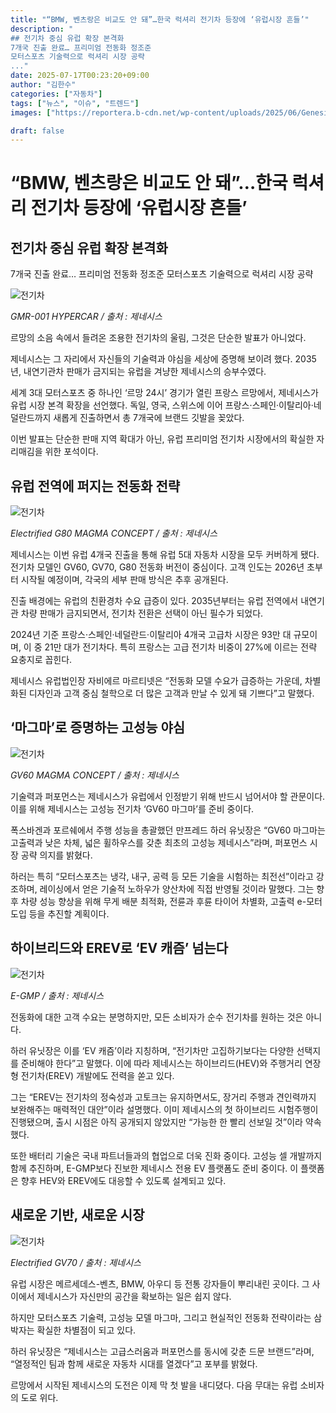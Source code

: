 ```yaml
---
title: "“BMW, 벤츠랑은 비교도 안 돼”…한국 럭셔리 전기차 등장에 ‘유럽시장 흔들’"
description: "
## 전기차 중심 유럽 확장 본격화
7개국 진출 완료… 프리미엄 전동화 정조준
모터스포츠 기술력으로 럭셔리 시장 공략
..."
date: 2025-07-17T00:23:20+09:00
author: "김한수"
categories: ["자동차"]
tags: ["뉴스", "이슈", "트렌드"]
images: ["https://reportera.b-cdn.net/wp-content/uploads/2025/06/Genesis-Declares-Entry-into-Europe-1-1024x576.jpg"]

draft: false
---
```


# “BMW, 벤츠랑은 비교도 안 돼”…한국 럭셔리 전기차 등장에 ‘유럽시장 흔들’


## 전기차 중심 유럽 확장 본격화
7개국 진출 완료… 프리미엄 전동화 정조준
모터스포츠 기술력으로 럭셔리 시장 공략


![전기차](https://reportera.b-cdn.net/wp-content/uploads/2025/06/Genesis-Declares-Entry-into-Europe-1-1024x576.jpg)

*GMR-001 HYPERCAR / 출처 : 제네시스*

르망의 소음 속에서 들려온 조용한 전기차의 울림, 그것은 단순한 발표가 아니었다.

제네시스는 그 자리에서 자신들의 기술력과 야심을 세상에 증명해 보이려 했다. 2035년, 내연기관차 판매가 금지되는 유럽을 겨냥한 제네시스의 승부수였다.

세계 3대 모터스포츠 중 하나인 ‘르망 24시’ 경기가 열린 프랑스 르망에서, 제네시스가 유럽 시장 본격 확장을 선언했다. 독일, 영국, 스위스에 이어 프랑스·스페인·이탈리아·네덜란드까지 새롭게 진출하면서 총 7개국에 브랜드 깃발을 꽂았다.

이번 발표는 단순한 판매 지역 확대가 아닌, 유럽 프리미엄 전기차 시장에서의 확실한 자리매김을 위한 포석이다.


## 유럽 전역에 퍼지는 전동화 전략


![전기차](https://reportera.b-cdn.net/wp-content/uploads/2025/06/Genesis-Declares-Entry-into-Europe-1-1-1024x576.jpg)

*Electrified G80 MAGMA CONCEPT / 출처 : 제네시스*

제네시스는 이번 유럽 4개국 진출을 통해 유럽 5대 자동차 시장을 모두 커버하게 됐다. 전기차 모델인 GV60, GV70, G80 전동화 버전이 중심이다. 고객 인도는 2026년 초부터 시작될 예정이며, 각국의 세부 판매 방식은 추후 공개된다.

진출 배경에는 유럽의 친환경차 수요 급증이 있다. 2035년부터는 유럽 전역에서 내연기관 차량 판매가 금지되면서, 전기차 전환은 선택이 아닌 필수가 되었다.

2024년 기준 프랑스·스페인·네덜란드·이탈리아 4개국 고급차 시장은 93만 대 규모이며, 이 중 21만 대가 전기차다. 특히 프랑스는 고급 전기차 비중이 27%에 이르는 전략 요충지로 꼽힌다.

제네시스 유럽법인장 자비에르 마르티넷은 “전동화 모델 수요가 급증하는 가운데, 차별화된 디자인과 고객 중심 철학으로 더 많은 고객과 만날 수 있게 돼 기쁘다”고 말했다.


## ‘마그마’로 증명하는 고성능 야심


![전기차](https://reportera.b-cdn.net/wp-content/uploads/2025/06/Genesis-Declares-Entry-into-Europe-3-1024x576.jpg)

*GV60 MAGMA CONCEPT / 출처 : 제네시스*

기술력과 퍼포먼스는 제네시스가 유럽에서 인정받기 위해 반드시 넘어서야 할 관문이다. 이를 위해 제네시스는 고성능 전기차 ‘GV60 마그마’를 준비 중이다.

폭스바겐과 포르쉐에서 주행 성능을 총괄했던 만프레드 하러 유닛장은 “GV60 마그마는 고출력과 낮은 차체, 넓은 휠하우스를 갖춘 최초의 고성능 제네시스”라며, 퍼포먼스 시장 공략 의지를 밝혔다.

하러는 특히 “모터스포츠는 냉각, 내구, 공력 등 모든 기술을 시험하는 최전선”이라고 강조하며, 레이싱에서 얻은 기술적 노하우가 양산차에 직접 반영될 것이라 말했다. 그는 향후 차량 성능 향상을 위해 무게 배분 최적화, 전륜과 후륜 타이어 차별화, 고출력 e-모터 도입 등을 추진할 계획이다.


## 하이브리드와 EREV로 ‘EV 캐즘’ 넘는다


![전기차](https://reportera.b-cdn.net/wp-content/uploads/2025/06/Genesis-Declares-Entry-into-Europe-5-1024x576.jpg)

*E-GMP / 출처 : 제네시스*

전동화에 대한 고객 수요는 분명하지만, 모든 소비자가 순수 전기차를 원하는 것은 아니다.

하러 유닛장은 이를 ‘EV 캐즘’이라 지칭하며, “전기차만 고집하기보다는 다양한 선택지를 준비해야 한다”고 말했다. 이에 따라 제네시스는 하이브리드(HEV)와 주행거리 연장형 전기차(EREV) 개발에도 전력을 쏟고 있다.

그는 “EREV는 전기차의 정숙성과 고토크는 유지하면서도, 장거리 주행과 견인력까지 보완해주는 매력적인 대안”이라 설명했다. 이미 제네시스의 첫 하이브리드 시험주행이 진행됐으며, 출시 시점은 아직 공개되지 않았지만 “가능한 한 빨리 선보일 것”이라 약속했다.

또한 배터리 기술은 국내 파트너들과의 협업으로 더욱 진화 중이다. 고성능 셀 개발까지 함께 추진하며, E-GMP보다 진보한 제네시스 전용 EV 플랫폼도 준비 중이다. 이 플랫폼은 향후 HEV와 EREV에도 대응할 수 있도록 설계되고 있다.


## 새로운 기반, 새로운 시장


![전기차](https://reportera.b-cdn.net/wp-content/uploads/2025/06/Genesis-Declares-Entry-into-Europe-4-1024x576.jpg)

*Electrified GV70 / 출처 : 제네시스*

유럽 시장은 메르세데스-벤츠, BMW, 아우디 등 전통 강자들이 뿌리내린 곳이다. 그 사이에서 제네시스가 자신만의 공간을 확보하는 일은 쉽지 않다.

하지만 모터스포츠 기술력, 고성능 모델 마그마, 그리고 현실적인 전동화 전략이라는 삼박자는 확실한 차별점이 되고 있다.

하러 유닛장은 “제네시스는 고급스러움과 퍼포먼스를 동시에 갖춘 드문 브랜드”라며, “열정적인 팀과 함께 새로운 자동차 시대를 열겠다”고 포부를 밝혔다.

르망에서 시작된 제네시스의 도전은 이제 막 첫 발을 내디뎠다. 다음 무대는 유럽 소비자의 도로 위다.
